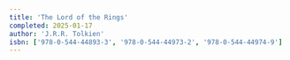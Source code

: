 ```yaml
---
title: 'The Lord of the Rings'
completed: 2025-01-17
author: 'J.R.R. Tolkien'
isbn: ['978-0-544-44893-3', '978-0-544-44973-2', '978-0-544-44974-9']
---
```

